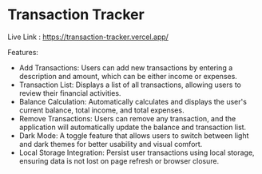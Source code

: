# Transaction Tracker

Live Link : https://transaction-tracker.vercel.app/

Features:

- Add Transactions: Users can add new transactions by entering a description and amount, which can be either income or expenses.
- Transaction List: Displays a list of all transactions, allowing users to review their financial activities.
- Balance Calculation: Automatically calculates and displays the user's current balance, total income, and total expenses.
- Remove Transactions: Users can remove any transaction, and the application will automatically update the balance and transaction list.
- Dark Mode: A toggle feature that allows users to switch between light and dark themes for better usability and visual comfort.
- Local Storage Integration: Persist user transactions using local storage, ensuring data is not lost on page refresh or browser closure.
